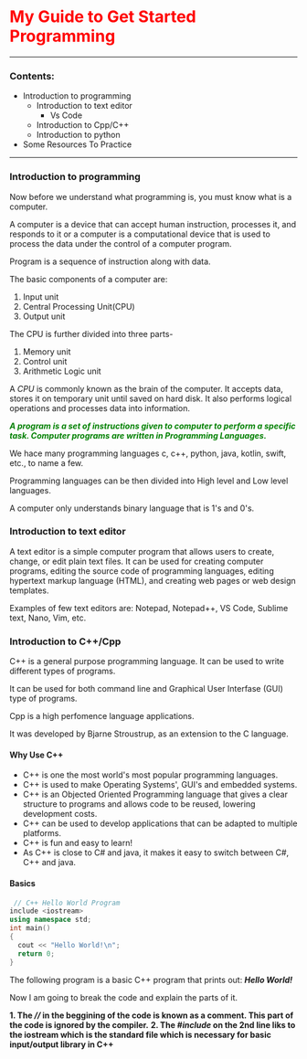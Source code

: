 # <span style="color:Red">My Guide to Get Started Programming
___
### Contents:
* Introduction to programming
    * Introduction to text editor
        * Vs Code
    * Introduction to Cpp/C++
    * Introduction to python
* Some Resources To Practice
___
### Introduction to programming

Now before we understand what programming is, you must know what is a computer. 

A computer is a device that can accept human instruction, processes it, and responds to it or a computer is a computational device that is used to process the data under the control of a computer program.

Program is a sequence of instruction along with data. 

The basic components of a computer are: 

1. Input unit
2. Central Processing Unit(CPU)
3. Output unit

The CPU is further divided into three parts-  
1. Memory unit
2. Control unit
3. Arithmetic Logic unit

A *CPU* is commonly known as the brain of the computer. It accepts data, stores it on temporary unit until saved on hard disk. It also performs logical operations and processes data into information.

***<span style="color:Green">A program is a set of instructions given to computer to perform a specific task. Computer programs are written in Programming Languages.***

We hace many programming languages c, c++, python, java, kotlin, swift, etc., to name a few.

Programming languages can be then divided into High level and Low level languages.

A computer only understands binary language that is 1's and 0's.

### Introduction to text editor
A text editor is a simple computer program that allows users to create, change, or edit plain text files. It can be used for creating computer programs, editing the source code of programming languages, editing hypertext markup language (HTML), and creating web pages or web design templates. 

Examples of few text editors are: Notepad, Notepad++, VS Code, Sublime text, Nano, Vim, etc.

### Introduction to C++/Cpp
C++ is a general purpose programming language. It can be used to write different types of programs.

It can be used for both command line and Graphical User Interfase (GUI) type of programs.

Cpp is a high perfomence language applications.

It was developed by Bjarne Stroustrup, as an extension to the C language.

#### Why Use C++
* C++ is one the most world's most popular programming languages.
* C++ is used to make Operating Systems', GUI's and embedded systems.
* C++ is an Objected Oriented Programming language that gives a clear structure to programs and allows code to be reused, lowering development costs.
* C++ can be used to develop applications that can be adapted to multiple platforms.
* C++ is fun and easy to learn!
* As C++ is close to C# and java, it makes it easy to switch between C#, C++ and java.

#### Basics
```C++
 // C++ Hello World Program
include <iostream>
using namespace std;
int main()
{
  cout << "Hello World!\n";
  return 0;
}
```

The following program is a basic C++ program that prints out: ***Hello World!***

Now I am going to break the code and explain the parts of it.

**1. The *//* in the beggining of the code is known as a comment. This part of the code is ignored by the compiler.**
**2. The *#include* on the 2nd line liks to the iostream which is the standard file which is necessary for basic input/output library in C++**
